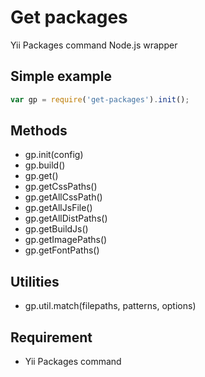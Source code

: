# Get packages

Yii Packages command Node.js wrapper

## Simple example
```javascript
var gp = require('get-packages').init();
```

## Methods
* gp.init(config)
* gp.build()
* gp.get()
* gp.getCssPaths()
* gp.getAllCssPath()
* gp.getAllJsFile()
* gp.getAllDistPaths()
* gp.getBuildJs()
* gp.getImagePaths()
* gp.getFontPaths()

## Utilities
* gp.util.match(filepaths, patterns, options)

## Requirement
* Yii Packages command
